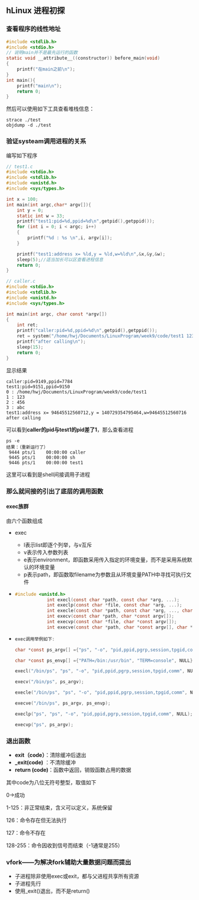 ## hLinux 进程初探

### 查看程序的线性地址

```c
#include <stdlib.h>
#include <stdio.h>
// 说明main并不是最先运行的函数
static void __attribute__((constructor)) before_main(void)
{
    printf("在main之前\n");
}
int main(){
    printf("main\n");
    return 0;
}
```

然后可以使用如下工具查看堆栈信息：

``` shell
strace ./test
objdump -d ./test
```

### 验证systeam调用进程的关系

编写如下程序

```c
// test1.c
#include <stdio.h>
#include <stdlib.h>
#include <unistd.h>
#include <sys/types.h>

int x = 100;
int main(int argc,char* argv[]){
    int y = 0;
    static int w = 33;
    printf("test1:pid=%d,ppid=%d\n",getpid(),getppid());
    for (int i = 0; i < argc; i++)
    {
        printf("%d : %s \n",i, argv[i]);
    }

    printf("test1:address x= %ld,y = %ld,w=%ld\n",&x,&y,&w);
    sleep(5);//适当加长可以区查看进程信息
    return 0;
}

// caller.c
#include <stdio.h>
#include <stdlib.h>
#include <unistd.h>
#include <sys/types.h>

int main(int argc, char const *argv[])
{
    int ret;
    printf("caller:pid=%d,ppid=%d\n",getpid(),getppid());
    ret = system("/home/hwj/Documents/LinuxProgram/week9/code/test1 123 456 abc");
    printf("after calling\n");
    sleep(15);
    return 0;
}

```

显示结果

```shell
caller:pid=9149,ppid=7784
test1:pid=9151,ppid=9150
0 : /home/hwj/Documents/LinuxProgram/week9/code/test1 
1 : 123 
2 : 456 
3 : abc 
test1:address x= 94645512560712,y = 140729354795464,w=94645512560716
after calling
```

可以看到**caller的pid与test1的pid差了1**，那么查看进程

```shell
ps -e
结果：（重新运行了）
 9444 pts/1    00:00:00 caller
 9445 pts/1    00:00:00 sh
 9446 pts/1    00:00:00 test1
```

这里可以看到是shell间接调用子进程

### 那么就间接的引出了底层的调用函数

#### exec族群

由六个函数组成

- exec

  - l表示list即逐个列举，与v互斥
  - v表示传入参数列表
  - e表示environment，即函数采用传入指定的环境变量，而不是采用系统默认的环境变量
  - p表示path，即函数取filename为参数且从环境变量PATH中寻找可执行文件

- ``` c
  #include <unistd.h>
              int execl(const char *path, const char *arg, ...);
              int execlp(const char *file, const char *arg, ...);
              int execle(const char *path, const char *arg, ..., char *const envp[]);
              int execv(const char *path, char *const argv[]);
              int execvp(const char *file, char *const argv[]);
              int execve(const char *path, char *const argv[], char *const envp[]);
  ```

- ```c
  exec调用举例如下:
  
  char *const ps_argv[] ={"ps", "-o", "pid,ppid,pgrp,session,tpgid,comm", NULL};
  
  char *const ps_envp[] ={"PATH=/bin:/usr/bin", "TERM=console", NULL};
  
  execl("/bin/ps", "ps", "-o", "pid,ppid,pgrp,session,tpgid,comm", NULL);
  
  execv("/bin/ps", ps_argv);
  
  execle("/bin/ps", "ps", "-o", "pid,ppid,pgrp,session,tpgid,comm", NULL, ps_envp);
  
  execve("/bin/ps", ps_argv, ps_envp);
  
  execlp("ps", "ps", "-o", "pid,ppid,pgrp,session,tpgid,comm", NULL);
  
  execvp("ps", ps_argv);
  ```


### 退出函数

- **exit（code）**：清除缓冲后退出
-  **_exit(code)** ：不清除缓冲
-  **return (code)**：函数中返回，销毁函数占用的数据

其中code为八位无符号整型，取值如下

0->成功

1-125：非正常结束，含义可以定义，系统保留

126：命令存在但无法执行

127：命令不存在

128-255：命令因收到信号而结束（-1通常是255）

### vfork——为解决fork辅助大量数据问题而提出

- 子进程除非使用exec或exit，都与父进程共享所有资源
- 子进程先行
- 使用_exit()退出，而不是return()

